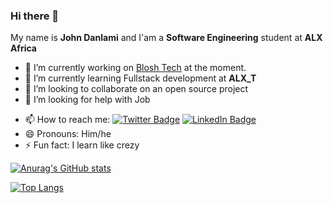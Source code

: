### Hi there 👋


My name is **John Danlami** and I'am a **Software Engineering** student at **ALX Africa** 

- 🔭 I’m currently working on [Blosh Tech](https://github.com/johnsmccain/bloshtech) at the moment.
- 🌱 I’m currently learning Fullstack development at **ALX_T**
- 👯 I’m looking to collaborate on an open source project
- 🤔 I’m looking for help with Job
<!-- - 💬 Ask me about ... -->
- 📫 How to reach me:
[![Twitter Badge](https://img.shields.io/badge/Twitter-Profile-informational?style=flat&logo=twitter&logoColor=white&color=1CA2F1)](https://twitter.com/johnsdanlami)
[![LinkedIn Badge](https://img.shields.io/badge/LinkedIn-Profile-informational?style=flat&logo=linkedin&logoColor=white&color=0D76A8)](https://www.linkedin.com/in/john-danlami-b5a745154)
- 😄 Pronouns: Him/he
- ⚡ Fun fact: I learn like crezy

[![Anurag's GitHub stats](https://github-readme-stats.vercel.app/api?username=johnsmccain&show_icons=true&theme=radical)](https://github.com/johnsmccain/github-readme-stats)

[![Top Langs](https://github-readme-stats.vercel.app/api/top-langs/?username=johnsmccain&&show_icons=true&theme=radical&layout=compact)](https://github.com/johnsmccain/github-readme-stats)

